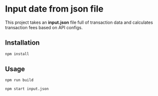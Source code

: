 # Input date from json file

This project takes an **input.json** file full of transaction data and calculates transaction fees based on API configs.

## Installation

```bash
npm install
```

## Usage

```bash
npm run build
```

```bash
npm start input.json
```

